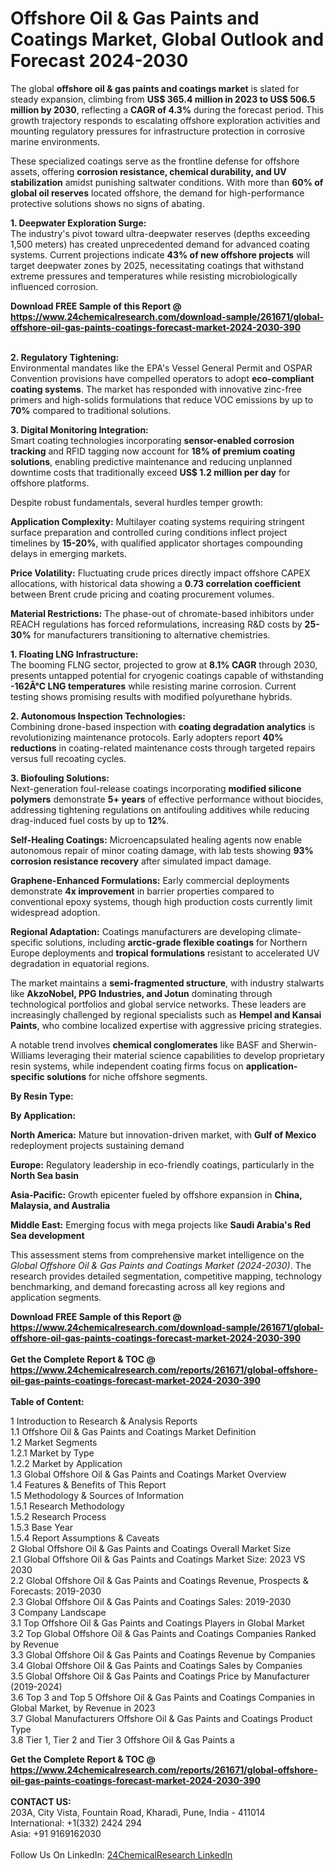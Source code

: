 <h1>Offshore Oil &amp; Gas Paints and Coatings Market, Global Outlook and Forecast 2024-2030</h1><p>The global <strong>offshore oil &amp; gas paints and coatings market</strong> is slated for steady expansion, climbing from <strong>US$ 365.4 million in 2023 to US$ 506.5 million by 2030</strong>, reflecting a <strong>CAGR of 4.3%</strong> during the forecast period. This growth trajectory responds to escalating offshore exploration activities and mounting regulatory pressures for infrastructure protection in corrosive marine environments.</p><p>These specialized coatings serve as the frontline defense for offshore assets, offering <strong>corrosion resistance, chemical durability, and UV stabilization</strong> amidst punishing saltwater conditions. With more than <strong>60% of global oil reserves</strong> located offshore, the demand for high-performance protective solutions shows no signs of abating.</p><p><strong>1. Deepwater Exploration Surge:</strong><br>
The industry's pivot toward ultra-deepwater reserves (depths exceeding 1,500 meters) has created unprecedented demand for advanced coating systems. Current projections indicate <strong>43% of new offshore projects</strong> will target deepwater zones by 2025, necessitating coatings that withstand extreme pressures and temperatures while resisting microbiologically influenced corrosion.</p><div><b>Download FREE Sample of this Report @ 
            <a href="https://www.24chemicalresearch.com/download-sample/261671/global-offshore-oil-gas-paints-coatings-forecast-market-2024-2030-390">
            https://www.24chemicalresearch.com/download-sample/261671/global-offshore-oil-gas-paints-coatings-forecast-market-2024-2030-390</a></b></div><br><p><strong>2. Regulatory Tightening:</strong><br>
Environmental mandates like the EPA's Vessel General Permit and OSPAR Convention provisions have compelled operators to adopt <strong>eco-compliant coating systems</strong>. The market has responded with innovative zinc-free primers and high-solids formulations that reduce VOC emissions by up to <strong>70%</strong> compared to traditional solutions.</p><p><strong>3. Digital Monitoring Integration:</strong><br>
Smart coating technologies incorporating <strong>sensor-enabled corrosion tracking</strong> and RFID tagging now account for <strong>18% of premium coating solutions</strong>, enabling predictive maintenance and reducing unplanned downtime costs that traditionally exceed <strong>US$ 1.2 million per day</strong> for offshore platforms.</p><p>Despite robust fundamentals, several hurdles temper growth:</p><p><strong>Application Complexity:</strong> Multilayer coating systems requiring stringent surface preparation and controlled curing conditions inflect project timelines by <strong>15-20%</strong>, with qualified applicator shortages compounding delays in emerging markets.</p><p><strong>Price Volatility:</strong> Fluctuating crude prices directly impact offshore CAPEX allocations, with historical data showing a <strong>0.73 correlation coefficient</strong> between Brent crude pricing and coating procurement volumes.</p><p><strong>Material Restrictions:</strong> The phase-out of chromate-based inhibitors under REACH regulations has forced reformulations, increasing R&amp;D costs by <strong>25-30%</strong> for manufacturers transitioning to alternative chemistries.</p><p><strong>1. Floating LNG Infrastructure:</strong><br>
The booming FLNG sector, projected to grow at <strong>8.1% CAGR</strong> through 2030, presents untapped potential for cryogenic coatings capable of withstanding <strong>-162Â°C LNG temperatures</strong> while resisting marine corrosion. Current testing shows promising results with modified polyurethane hybrids.</p><p><strong>2. Autonomous Inspection Technologies:</strong><br>
Combining drone-based inspection with <strong>coating degradation analytics</strong> is revolutionizing maintenance protocols. Early adopters report <strong>40% reductions</strong> in coating-related maintenance costs through targeted repairs versus full recoating cycles.</p><p><strong>3. Biofouling Solutions:</strong><br>
Next-generation foul-release coatings incorporating <strong>modified silicone polymers</strong> demonstrate <strong>5+ years</strong> of effective performance without biocides, addressing tightening regulations on antifouling additives while reducing drag-induced fuel costs by up to <strong>12%</strong>.</p><p><strong>Self-Healing Coatings:</strong> Microencapsulated healing agents now enable autonomous repair of minor coating damage, with lab tests showing <strong>93% corrosion resistance recovery</strong> after simulated impact damage.</p><p><strong>Graphene-Enhanced Formulations:</strong> Early commercial deployments demonstrate <strong>4x improvement</strong> in barrier properties compared to conventional epoxy systems, though high production costs currently limit widespread adoption.</p><p><strong>Regional Adaptation:</strong> Coatings manufacturers are developing climate-specific solutions, including <strong>arctic-grade flexible coatings</strong> for Northern Europe deployments and <strong>tropical formulations</strong> resistant to accelerated UV degradation in equatorial regions.</p><p>The market maintains a <strong>semi-fragmented structure</strong>, with industry stalwarts like <strong>AkzoNobel, PPG Industries, and Jotun</strong> dominating through technological portfolios and global service networks. These leaders are increasingly challenged by regional specialists such as <strong>Hempel and Kansai Paints</strong>, who combine localized expertise with aggressive pricing strategies.</p><p>A notable trend involves <strong>chemical conglomerates</strong> like BASF and Sherwin-Williams leveraging their material science capabilities to develop proprietary resin systems, while independent coating firms focus on <strong>application-specific solutions</strong> for niche offshore segments.</p><p><strong>By Resin Type:</strong></p><p><strong>By Application:</strong></p><p><strong>North America:</strong> Mature but innovation-driven market, with <strong>Gulf of Mexico</strong> redeployment projects sustaining demand</p><p><strong>Europe:</strong> Regulatory leadership in eco-friendly coatings, particularly in the <strong>North Sea basin</strong></p><p><strong>Asia-Pacific:</strong> Growth epicenter fueled by offshore expansion in <strong>China, Malaysia, and Australia</strong></p><p><strong>Middle East:</strong> Emerging focus with mega projects like <strong>Saudi Arabia's Red Sea development</strong></p><p>This assessment stems from comprehensive market intelligence on the <em>Global Offshore Oil &amp; Gas Paints and Coatings Market (2024-2030)</em>. The research provides detailed segmentation, competitive mapping, technology benchmarking, and demand forecasting across all key regions and application segments.</p><div><b>Download FREE Sample of this Report @ 
            <a href="https://www.24chemicalresearch.com/download-sample/261671/global-offshore-oil-gas-paints-coatings-forecast-market-2024-2030-390">
            https://www.24chemicalresearch.com/download-sample/261671/global-offshore-oil-gas-paints-coatings-forecast-market-2024-2030-390</a></b></div><br><div><b>Get the Complete Report & TOC @ 
            <a href="https://www.24chemicalresearch.com/reports/261671/global-offshore-oil-gas-paints-coatings-forecast-market-2024-2030-390">
            https://www.24chemicalresearch.com/reports/261671/global-offshore-oil-gas-paints-coatings-forecast-market-2024-2030-390</a></b></div><br>
            <b>Table of Content:</b><p>1 Introduction to Research & Analysis Reports<br />
    1.1 Offshore Oil & Gas Paints and Coatings Market Definition<br />
    1.2 Market Segments<br />
        1.2.1 Market by Type<br />
        1.2.2 Market by Application<br />
    1.3 Global Offshore Oil & Gas Paints and Coatings Market Overview<br />
    1.4 Features & Benefits of This Report<br />
    1.5 Methodology & Sources of Information<br />
        1.5.1 Research Methodology<br />
        1.5.2 Research Process<br />
        1.5.3 Base Year<br />
        1.5.4 Report Assumptions & Caveats<br />
2 Global Offshore Oil & Gas Paints and Coatings Overall Market Size<br />
    2.1 Global Offshore Oil & Gas Paints and Coatings Market Size: 2023 VS 2030<br />
    2.2 Global Offshore Oil & Gas Paints and Coatings Revenue, Prospects & Forecasts: 2019-2030<br />
    2.3 Global Offshore Oil & Gas Paints and Coatings Sales: 2019-2030<br />
3 Company Landscape<br />
    3.1 Top Offshore Oil & Gas Paints and Coatings Players in Global Market<br />
    3.2 Top Global Offshore Oil & Gas Paints and Coatings Companies Ranked by Revenue<br />
    3.3 Global Offshore Oil & Gas Paints and Coatings Revenue by Companies<br />
    3.4 Global Offshore Oil & Gas Paints and Coatings Sales by Companies<br />
    3.5 Global Offshore Oil & Gas Paints and Coatings Price by Manufacturer (2019-2024)<br />
    3.6 Top 3 and Top 5 Offshore Oil & Gas Paints and Coatings Companies in Global Market, by Revenue in 2023<br />
    3.7 Global Manufacturers Offshore Oil & Gas Paints and Coatings Product Type<br />
    3.8 Tier 1, Tier 2 and Tier 3 Offshore Oil & Gas Paints a</p><div><b>Get the Complete Report & TOC @ 
            <a href="https://www.24chemicalresearch.com/reports/261671/global-offshore-oil-gas-paints-coatings-forecast-market-2024-2030-390">
            https://www.24chemicalresearch.com/reports/261671/global-offshore-oil-gas-paints-coatings-forecast-market-2024-2030-390</a></b></div><br><b>CONTACT US:</b><br>
            203A, City Vista, Fountain Road, Kharadi, Pune, India - 411014<br>
            International: +1(332) 2424 294<br>
            Asia: +91 9169162030 <br><br>
            Follow Us On LinkedIn: <a href="https://www.linkedin.com/company/24chemicalresearch/">24ChemicalResearch LinkedIn</a>